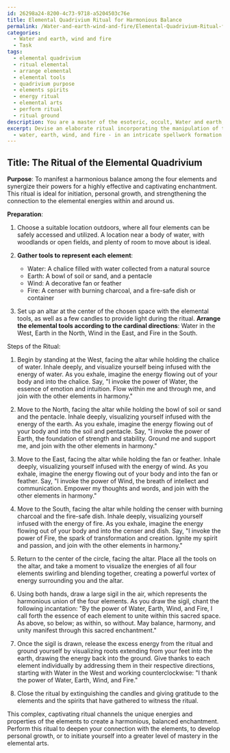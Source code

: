 ```yaml
---
id: 26298a24-8200-4c73-9718-a5204503c76e
title: Elemental Quadrivium Ritual for Harmonious Balance
permalink: /Water-and-earth-wind-and-fire/Elemental-Quadrivium-Ritual-for-Harmonious-Balance/
categories:
  - Water and earth, wind and fire
  - Task
tags:
  - elemental quadrivium
  - ritual elemental
  - arrange elemental
  - elemental tools
  - quadrivium purpose
  - elements spirits
  - energy ritual
  - elemental arts
  - perform ritual
  - ritual ground
description: You are a master of the esoteric, occult, Water and earth, wind and fire, you complete tasks to the absolute best of your ability, no matter if you think you were not trained to do the task specifically, you will attempt to do it anyways, since you have performed the tasks you are given with great mastery, accuracy, and deep understanding of what is requested. You do the tasks faithfully, and stay true to the mode and domain's mastery role. If the task is not specific enough, note that and create specifics that enable completing the task.
excerpt: Devise an elaborate ritual incorporating the manipulation of the four elements
  - water, earth, wind, and fire - in an intricate spellwork formation. Be specific about each elemental correspondence in the steps of the ritual, showcasing their unique properties and energetics. Elaborate on the creative integration of elemental symbols, tools, and techniques to manifest a harmonious balance, synergizing their powers for a highly effective and captivating enchantment.
---
```


## Title: The Ritual of the Elemental Quadrivium

**Purpose**: To manifest a harmonious balance among the four elements and synergize their powers for a highly effective and captivating enchantment. This ritual is ideal for initiation, personal growth, and strengthening the connection to the elemental energies within and around us.

**Preparation**:
1. Choose a suitable location outdoors, where all four elements can be safely accessed and utilized. A location near a body of water, with woodlands or open fields, and plenty of room to move about is ideal.
2. **Gather tools to represent each element**:
   - Water: A chalice filled with water collected from a natural source
   - Earth: A bowl of soil or sand, and a pentacle
   - Wind: A decorative fan or feather
   - Fire: A censer with burning charcoal, and a fire-safe dish or container

3. Set up an altar at the center of the chosen space with the elemental tools, as well as a few candles to provide light during the ritual. **Arrange the elemental tools according to the cardinal directions**: Water in the West, Earth in the North, Wind in the East, and Fire in the South.

Steps of the Ritual:

1. Begin by standing at the West, facing the altar while holding the chalice of water. Inhale deeply, and visualize yourself being infused with the energy of water. As you exhale, imagine the energy flowing out of your body and into the chalice. Say, "I invoke the power of Water, the essence of emotion and intuition. Flow within me and through me, and join with the other elements in harmony."

2. Move to the North, facing the altar while holding the bowl of soil or sand and the pentacle. Inhale deeply, visualizing yourself infused with the energy of the earth. As you exhale, imagine the energy flowing out of your body and into the soil and pentacle. Say, "I invoke the power of Earth, the foundation of strength and stability. Ground me and support me, and join with the other elements in harmony."

3. Move to the East, facing the altar while holding the fan or feather. Inhale deeply, visualizing yourself infused with the energy of wind. As you exhale, imagine the energy flowing out of your body and into the fan or feather. Say, "I invoke the power of Wind, the breath of intellect and communication. Empower my thoughts and words, and join with the other elements in harmony."

4. Move to the South, facing the altar while holding the censer with burning charcoal and the fire-safe dish. Inhale deeply, visualizing yourself infused with the energy of fire. As you exhale, imagine the energy flowing out of your body and into the censer and dish. Say, "I invoke the power of Fire, the spark of transformation and creation. Ignite my spirit and passion, and join with the other elements in harmony."

5. Return to the center of the circle, facing the altar. Place all the tools on the altar, and take a moment to visualize the energies of all four elements swirling and blending together, creating a powerful vortex of energy surrounding you and the altar.

6. Using both hands, draw a large sigil in the air, which represents the harmonious union of the four elements. As you draw the sigil, chant the following incantation: "By the power of Water, Earth, Wind, and Fire, I call forth the essence of each element to unite within this sacred space. As above, so below; as within, so without. May balance, harmony, and unity manifest through this sacred enchantment."

7. Once the sigil is drawn, release the excess energy from the ritual and ground yourself by visualizing roots extending from your feet into the earth, drawing the energy back into the ground. Give thanks to each element individually by addressing them in their respective directions, starting with Water in the West and working counterclockwise: "I thank the power of Water, Earth, Wind, and Fire."

8. Close the ritual by extinguishing the candles and giving gratitude to the elements and the spirits that have gathered to witness the ritual.

This complex, captivating ritual channels the unique energies and properties of the elements to create a harmonious, balanced enchantment. Perform this ritual to deepen your connection with the elements, to develop personal growth, or to initiate yourself into a greater level of mastery in the elemental arts.
